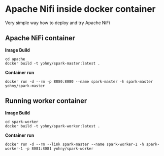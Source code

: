 Apache Nifi inside docker container
==============

Very simple way how to deploy and try Apache NiFi

Apache NiFi container
--------------

**Image Build**

    cd apache
    docker build -t yohny/spark-master:latest .

**Container run**

    docker run -d --rm -p 8080:8080 --name spark-master -h spark-master yohny/spark-master

Running worker container
--------------

**Image Build**

    cd spark-worker
    docker build -t yohny/spark-worker:latest .

**Container run**

    docker run -d --rm --link spark-master --name spark-worker-1 -h spark-worker-1 -p 8081:8081 yohny/spark-worker   
